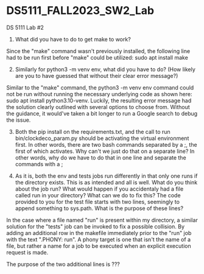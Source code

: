 # DS5111_FALL2023_SW2_Lab
DS 5111 Lab #2

1. What did you have to do to get make to work?

Since the "make" command wasn't previously installed, the following line had to be run first before "make" could be utilized: sudo apt install make

2. Similarly for python3 -m venv env, what did you have to do? (How likely are you to have guessed that without their clear error message?)

Similar to the "make" command, the python3 -m venv env command could not be run without running the necessary underlying code as shown here: sudo apt install python3.10-venv. Luckily, the resulting error message had the solution clearly outlined with several options to choose from. Without the guidance, it would've taken a bit longer to run a Google search to debug the issue.

3. Both the pip install on the requirements.txt, and the call to run bin/clockdeco_param.py should be activating the virtual environment first. In other words, there are two bash commands separated by a ;, the first of which activates. Why can't we just do that on a separate line? In other words, why do we have to do that in one line and separate the commands with a ;



4. As it is, both the env and tests jobs run differently in that only one runs if the directory exists. This is as intended and all is well. What do you think about the job run? What would happen if you accidentaly had a file called run in your directory? What can we do to fix this?
The code provided to you for the test file starts with two lines, seemingly to append something to sys.path. What is the purpose of these lines?

In the case where a file named "run" is present within my directory, a similar solution for the "tests" job can be invoked to fix a possible collision. By adding an additional row in the makefile immediately prior to the "run" job with the text ".PHONY: run". A phony target is one that isn't the name of a file, but rather a name for a job to be executed when an explicit execution request is made.

The purpose of the two additional lines is ???

